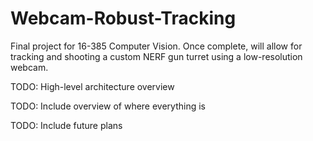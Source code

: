 Webcam-Robust-Tracking
======================

Final project for 16-385 Computer Vision. Once complete, will allow for tracking and shooting a custom NERF gun turret using a low-resolution webcam.

TODO: High-level architecture overview

TODO: Include overview of where everything is

TODO: Include future plans